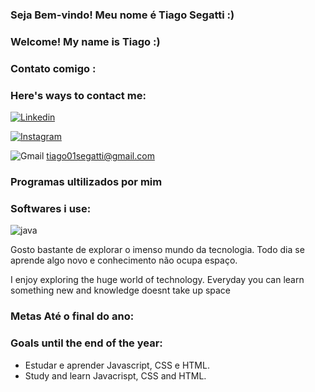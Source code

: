 ### Seja Bem-vindo! Meu nome é Tiago Segatti :)
### Welcome! My name is Tiago :)

### Contato comigo :
### Here's ways to contact me:
[![Linkedin](https://img.shields.io/badge/LinkedIn-0077B5?style=for-the-badge&logo=linkedin&logoColor=white)](https://www.linkedin.com/in/tiago-segatti-271790271/)

[![Instagram](https://img.shields.io/badge/Instagram-E4405F?style=for-the-badge&logo=instagram&logoColor=white)](https://www.instagram.com/titisegatti/)

![Gmail](https://aleen42.github.io/badges/src/google_plus.svg
) tiago01segatti@gmail.com

### Programas ultilizados por mim
### Softwares i use: 
![java](https://img.shields.io/badge/Java-ED8B00?style=for-the-badge&logo=openjdk&logoColor=white)

Gosto bastante de explorar o imenso mundo da tecnologia. Todo dia se aprende algo novo e conhecimento não ocupa espaço.

I enjoy exploring the huge world of technology. Everyday you can learn something new and knowledge doesnt take up space
### Metas Até o final do ano:
### Goals until the end of the year:
- Estudar e aprender Javascript, CSS e HTML. 
- Study and learn Javacrispt, CSS and HTML.
